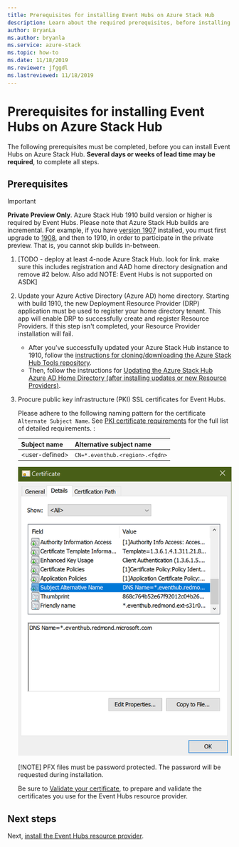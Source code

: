 ```yaml
---
title: Prerequisites for installing Event Hubs on Azure Stack Hub
description: Learn about the required prerequisites, before installing the Event Hubs resource provider on Azure Stack Hub. 
author: BryanLa
ms.author: bryanla
ms.service: azure-stack
ms.topic: how-to
ms.date: 11/18/2019
ms.reviewer: jfggdl
ms.lastreviewed: 11/18/2019
---
```


# Prerequisites for installing Event Hubs on Azure Stack Hub

The following prerequisites must be completed, before you can install Event Hubs on Azure Stack Hub. **Several days or weeks of lead time may be required**, to complete all steps.

## Prerequisites

> [!IMPORTANT]
> **Private Preview Only**. Azure Stack Hub 1910 build version or higher is required by Event Hubs. Please note that Azure Stack Hub builds are incremental. For example, if you have [version 1907](/azure-stack/operator/release-notes?view=azs-1907#1907-build-reference) installed, you must first upgrade to [1908](/azure-stack/operator/release-notes?view=azs-1908#1908-build-reference), and then to 1910, in order to participate in the private preview. That is, you cannot skip builds in-between.

1. [TODO - deploy at least 4-node Azure Stack Hub. look for link. make sure this includes registration and AAD home directory designation and remove #2 below. Also add NOTE: Event Hubs is not supported on ASDK]

2. Update your Azure Active Directory (Azure AD) home directory. Starting with build 1910, the new Deployment Resource Provider (DRP) application must be used to register your home directory tenant. This app will enable DRP to successfully create and register Resource Providers. If this step isn't completed, your Resource Provider installation will fail. 

   - After you've successfully updated your Azure Stack Hub instance to 1910, follow the [instructions for cloning/downloading the Azure Stack Hub Tools repository](azure-stack-powershell-download.md). 
   - Then, follow the instructions for [Updating the Azure Stack Hub Azure AD Home Directory (after installing updates or new Resource Providers)](https://github.com/Azure/AzureStack-Tools/tree/master/Identity#updating-the-azure-stack-aad-home-directory-after-installing-updates-or-new-resource-providers). 

3. Procure public key infrastructure (PKI) SSL certificates for Event Hubs. 

   Please adhere to the following naming pattern for the certificate `Alternate Subject Name`. See [PKI certificate requirements](azure-stack-pki-certs.md) for the full list of detailed requirements. : 

   | Subject name | Alternative subject name |
   |--------------|--------------------------|
   | \<user-defined\> | `CN=*.eventhub.<region>.<fqdn>`|

   ![example certificate](media/event-hubs-rp-prerequisites/certificate-example.png)

    [!NOTE] PFX files must be password protected. The password will be requested during installation.


    Be sure to [Validate your certificate](/azure-stack/operator/azure-stack-validate-pki-certs.mdperform-platform-as-a-service-certificate-validation), to prepare and validate the certificates you use for the Event Hubs resource provider. 

## Next steps

Next, [install the Event Hubs resource provider](event-hubs-rp-install.md).